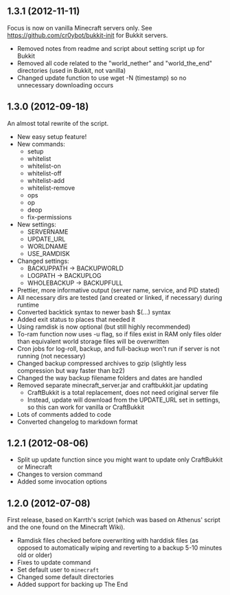 ## 1.3.1 (2012-11-11)

Focus is now on vanilla Minecraft servers only. See https://github.com/cr0ybot/bukkit-init for Bukkit servers.

 * Removed notes from readme and script about setting script up for Bukkit
 * Removed all code related to the "world_nether" and "world_the_end" directories (used in Bukkit, not vanilla)
 * Changed update function to use wget -N (timestamp) so no unnecessary downloading occurs

## 1.3.0 (2012-09-18)

An almost total rewrite of the script.

 * New easy setup feature!
 * New commands:
   * setup
   * whitelist
   * whitelist-on
   * whitelist-off
   * whitelist-add
   * whitelist-remove
   * ops
   * op
   * deop
   * fix-permissions
 * New settings:
   * SERVERNAME
   * UPDATE_URL
   * WORLDNAME
   * USE_RAMDISK
 * Changed settings:
   * BACKUPPATH -> BACKUPWORLD
   * LOGPATH -> BACKUPLOG
   * WHOLEBACKUP -> BACKUPFULL
 * Prettier, more informative output (server name, service, and PID stated)
 * All necessary dirs are tested (and created or linked, if necessary) during runtime
 * Converted backtick syntax to newer bash $(...) syntax
 * Added exit status to places that needed it
 * Using ramdisk is now optional (but still highly recommended)
 * To-ram function now uses -u flag, so if files exist in RAM only files older than equivalent world storage files will be overwritten
 * Cron jobs for log-roll, backup, and full-backup won't run if server is not running (not necessary)
 * Changed backup compressed archives to gzip (slightly less compression but way faster than bz2)
 * Changed the way backup filename folders and dates are handled
 * Removed separate minecraft_server.jar and craftbukkit.jar updating
   * CraftBukkit is a total replacement, does not need original server file
   * Instead, update will download from the UPDATE_URL set in settings, so this can work for vanilla or CraftBukkit
 * Lots of comments added to code
 * Converted changelog to markdown format

## 1.2.1 (2012-08-06)

 * Split up update function since you might want to update only CraftBukkit or Minecraft
 * Changes to version command
 * Added some invocation options

## 1.2.0 (2012-07-08)

First release, based on Karrth's script (which was based on Athenus' script and the one found on the Minecraft Wiki).

 * Ramdisk files checked before overwriting with harddisk files (as opposed to automatically wiping and reverting to a backup 5-10 minutes old or older)
 * Fixes to update command
 * Set default user to `minecraft`
 * Changed some default directories
 * Added support for backing up The End
 